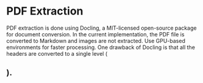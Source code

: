 # PDF Extraction
PDF extraction is done using Docling, a MIT-licensed open-source package for document conversion. In the current implementation, the PDF file is converted to Markdown and images are not extracted. Use GPU-based environments for faster processing. One drawback of Docling is that all the headers are converted to a single level (<h2>). 